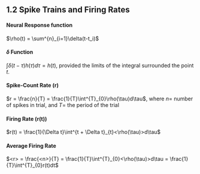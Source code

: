 
## 1.2 Spike Trains and Firing Rates

#### Neural Response function
$\rho(t) = \sum^{n}_{i=1}\delta(t-t_i)$

#### $\delta$ Function
$\int\delta(t-\tau)h(\tau)d\tau = h(t)$, provided the limits of the integral surrounded the point $t$.

#### Spike-Count Rate (r)
$r = \frac{n}{T} = \frac{1}{T}\int^{T}_{0}\rho(\tau)d\tau$,
where $n=$ number of spikes in trial, and $T=$ the period of the trial

#### Firing Rate (r(t))
$r(t) = \frac{1}{\Delta t}\int^{t + \Delta t}_{t}<\rho(\tau)>d\tau$

#### Average Firing Rate
$<r> = \frac{<n>}{T} = \frac{1}{T}\int^{T}_{0}<\rho(\tau)>d\tau = \frac{1}{T}\int^{T}_{0}r(t)dt$

